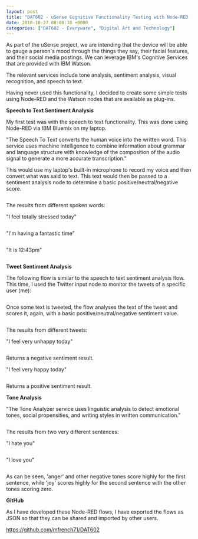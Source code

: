```yaml
---
layout: post
title: "DAT602 - uSense Cognitive Functionality Testing with Node-RED - Sentiment and Tone"
date: 2018-10-27 08:08:18 +0000
categories: ["DAT602 - Everyware", "Digital Art and Technology"]
---
```


As part of the uSense project, we are intending that the device will be able to gauge a person's mood through the things they say, their facial features, and their social media postings. We can leverage IBM's Cognitive Services that are provided with IBM Watson.

The relevant services include tone analysis, sentiment analysis, visual recognition, and speech to text.

Having never used this functionality, I decided to create some simple tests using Node-RED and the Watson nodes that are available as plug-ins.

**Speech to Text Sentiment Analysis**

My first test was with the speech to text functionality. This was done using Node-RED via IBM Bluemix on my laptop.

"The Speech To Text converts the human voice into the written word. This service uses machine intelligence to combine information about grammar and language structure with knowledge of the composition of the audio signal to generate a more accurate transcription."

This would use my laptop's built-in microphone to record my voice and then convert what was said to text. This text would then be passed to a sentiment analysis node to determine a basic positive/neutral/negative score.

<figure><a href="{{ site.baseurl }}/wp-content/uploads/2023/05/speech_to_text_node.png"><img src="https://www.circleseven.co.uk/wp-content/uploads/2023/05/speech_to_text_node.png" alt="" class="wp-image-966"/></a></figure>

The results from different spoken words:

"I feel totally stressed today"

<figure><a href="{{ site.baseurl }}/wp-content/uploads/2023/05/Screenshot-2018-10-27-at-12.42.45.png"><img src="https://www.circleseven.co.uk/wp-content/uploads/2023/05/Screenshot-2018-10-27-at-12.42.45.png" alt="" class="wp-image-967"/></a></figure>

"I'm having a fantastic time"

<figure><a href="{{ site.baseurl }}/wp-content/uploads/2023/05/Screenshot-2018-10-27-at-12.43.14.png"><img src="https://www.circleseven.co.uk/wp-content/uploads/2023/05/Screenshot-2018-10-27-at-12.43.14.png" alt="" class="wp-image-968"/></a></figure>

"It is 12:43pm"

<figure><a href="{{ site.baseurl }}/wp-content/uploads/2023/05/Screenshot-2018-10-27-at-12.44.13.png"><img src="https://www.circleseven.co.uk/wp-content/uploads/2023/05/Screenshot-2018-10-27-at-12.44.13.png" alt="" class="wp-image-969"/></a></figure>

**Tweet Sentiment Analysis**

The following flow is similar to the speech to text sentiment analysis flow. This time, I used the Twitter input node to monitor the tweets of a specific user (me):

<figure><a href="{{ site.baseurl }}/wp-content/uploads/2023/05/edit_twitter_input_node.png"><img src="https://www.circleseven.co.uk/wp-content/uploads/2023/05/edit_twitter_input_node.png" alt="" class="wp-image-970"/></a></figure>

Once some text is tweeted, the flow analyses the text of the tweet and scores it, again, with a basic positive/neutral/negative sentiment value.

<figure><img src="https://www.circleseven.co.uk/wp-content/uploads/2023/05/Screenshot-2018-10-26-at-13.19.54.png" alt="" class="wp-image-971"/></figure>

The results from different tweets:

"I feel very unhappy today"

<figure><a href="{{ site.baseurl }}/wp-content/uploads/2023/05/Screenshot-2018-10-26-at-15.44.41.png"><img src="https://www.circleseven.co.uk/wp-content/uploads/2023/05/Screenshot-2018-10-26-at-15.44.41.png" alt="" class="wp-image-972"/></a></figure>

Returns a negative sentiment result.

"I feel very happy today"

<figure><a href="{{ site.baseurl }}/wp-content/uploads/2023/05/Screenshot-2018-10-26-at-15.46.14.png"><img src="https://www.circleseven.co.uk/wp-content/uploads/2023/05/Screenshot-2018-10-26-at-15.46.14.png" alt="" class="wp-image-973"/></a></figure>

Returns a positive sentiment result.

**Tone Analysis**

"The Tone Analyzer service uses linguistic analysis to detect emotional tones, social propensities, and writing styles in written communication."

<figure><a href="{{ site.baseurl }}/wp-content/uploads/2023/05/Screenshot-2018-10-26-at-13.20.15.png"><img src="https://www.circleseven.co.uk/wp-content/uploads/2023/05/Screenshot-2018-10-26-at-13.20.15.png" alt="" class="wp-image-974"/></a></figure>

The results from two very different sentences:

"I hate you"

<figure><a href="{{ site.baseurl }}/wp-content/uploads/2023/05/Screenshot-2018-10-26-at-15.09.36.png"><img src="https://www.circleseven.co.uk/wp-content/uploads/2023/05/Screenshot-2018-10-26-at-15.09.36.png" alt="" class="wp-image-975"/></a></figure>

"I love you"

<figure><a href="{{ site.baseurl }}/wp-content/uploads/2023/05/Screenshot-2018-10-26-at-15.10.02.png"><img src="https://www.circleseven.co.uk/wp-content/uploads/2023/05/Screenshot-2018-10-26-at-15.10.02.png" alt="" class="wp-image-976"/></a></figure>

As can be seen, 'anger' and other negative tones score highly for the first sentence, while 'joy' scores highly for the second sentence with the other tones scoring zero.

**GitHub**

As I have developed these Node-RED flows, I have exported the flows as JSON so that they can be shared and imported by other users.

<p><a href="https://github.com/mfrench71/DAT602" target="_blank" rel="noreferrer noopener">https://github.com/mfrench71/DAT602</a></p>
